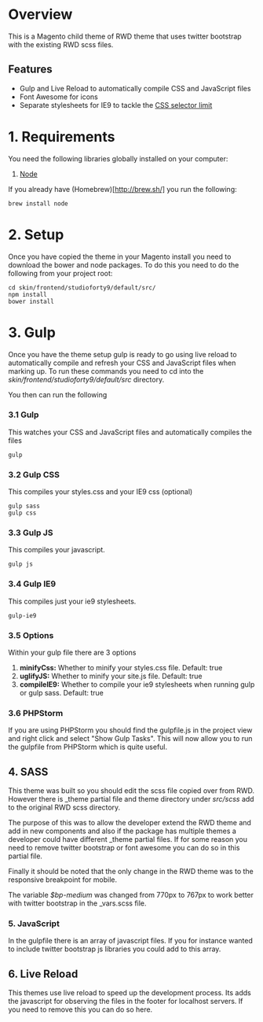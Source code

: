 # Overview

This is a Magento child theme of RWD theme that uses twitter bootstrap with the existing RWD scss files. 

## Features

- Gulp and Live Reload to automatically compile CSS and JavaScript files
- Font Awesome for icons
- Separate stylesheets for IE9 to tackle the [CSS selector limit](http://blogs.msdn.com/b/ieinternals/archive/2011/05/14/10164546.aspx)
    
# 1. Requirements

You need the following libraries globally installed on your computer:

1. [Node](https://nodejs.org/download/)

If you already have (Homebrew)[http://brew.sh/] you run the following:

    brew install node

# 2. Setup

Once you have copied the theme in your Magento install you need to download the bower and node packages.
To do this you need to do the following from your project root:

    cd skin/frontend/studioforty9/default/src/
    npm install
    bower install
    
# 3. Gulp

Once you have the theme setup gulp is ready to go using live reload to automatically compile and refresh your CSS and JavaScript files when marking up.
To run these commands you need to cd into the *skin/frontend/studioforty9/default/src* directory.

You then can run the following

### 3.1 Gulp
This watches your CSS and JavaScript files and automatically compiles the files

    gulp

### 3.2 Gulp CSS
This compiles your styles.css and your IE9 css (optional)

    gulp sass
    gulp css
    
### 3.3 Gulp JS
This compiles your javascript.

    gulp js

### 3.4 Gulp IE9
This compiles just your ie9 stylesheets.

    gulp-ie9
    
### 3.5 Options

Within your gulp file there are 3 options

1. **minifyCss:** Whether to minify your styles.css file. Default: true
2. **uglifyJS:** Whether to minify your site.js file. Default: true
3. **compileIE9:** Whether to compile your ie9 stylesheets when running gulp or gulp sass. Default: true


### 3.6 PHPStorm

If you are using PHPStorm you should find the gulpfile.js in the project view and right click and select "Show Gulp Tasks".
This will now allow you to run the gulpfile from PHPStorm which is quite useful.

## 4. SASS

This theme was built so you should edit the scss file copied over from RWD. 
However there is _theme partial file and theme directory under *src/scss* add to the original RWD scss directory.

The purpose of this was to allow the developer extend the RWD theme and add in new components and also if the package has multiple themes a developer could have different _theme partial files.
If for some reason you need to remove twitter bootstrap or font awesome you can do so in this partial file.

Finally it should be noted that the only change in the RWD theme was to the responsive breakpoint for mobile.

The variable *$bp-medium* was changed from 770px to 767px to work better with twitter bootstrap in the _vars.scss file.

### 5. JavaScript

In the gulpfile there is an array of javascript files. If you for instance wanted to include twitter bootstrap js libraries you could add to this array.


## 6. Live Reload

This themes use live reload to speed up the development process. Its adds the javascript for observing the files in the footer for localhost servers.
If you need to remove this you can do so here.

